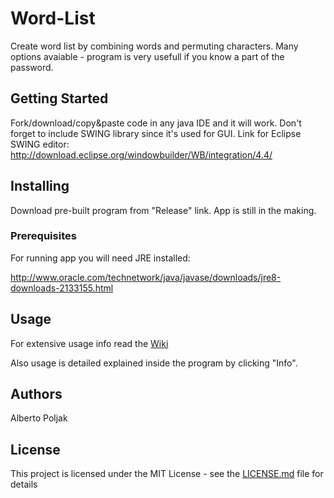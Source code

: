 # Word-List

Create word list by combining words and permuting characters.
Many options avaiable - program is very usefull if you know a part of the password.

## Getting Started

Fork/download/copy&paste code in any java IDE and it will work. Don't forget to include SWING library since it's used for GUI.
Link for Eclipse SWING editor: http://download.eclipse.org/windowbuilder/WB/integration/4.4/ 

## Installing

Download pre-built program from "Release" link.
App is still in the making.

### Prerequisites

For running app you will need JRE installed:

http://www.oracle.com/technetwork/java/javase/downloads/jre8-downloads-2133155.html

## Usage

For extensive usage info read the [Wiki](https://github.com/albertopoljak/Word-List/wiki)

Also usage is detailed explained inside the program by clicking "Info".
	
## Authors

Alberto Poljak

## License

This project is licensed under the MIT License - see the [LICENSE.md](LICENSE.md) file for details


